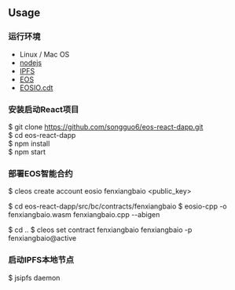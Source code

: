 ## Usage

### 运行环境

- Linux / Mac OS
- [nodejs](https://nodejs.org)
- [IPFS](https://github.com/ipfs/js-ipfs)
- [EOS](https://github.com/EOSIO/eos/releases/tag/v1.5.0)
- [EOSIO.cdt](https://github.com/EOSIO/eosio.cdt/releases/tag/v1.5.0)

### 安装启动React项目

$ git clone https://github.com/songguo6/eos-react-dapp.git  
$ cd eos-react-dapp  
$ npm install  
$ npm start  

### 部署EOS智能合约

$ cleos create account eosio fenxiangbaio <public_key>

$ cd eos-react-dapp/src/bc/contracts/fenxiangbaio
$ eosio-cpp -o fenxiangbaio.wasm fenxiangbaio.cpp --abigen

$ cd ..
$ cleos set contract fenxiangbaio fenxiangbaio -p fenxiangbaio@active

### 启动IPFS本地节点

$ jsipfs daemon


  


